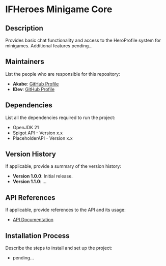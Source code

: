 # IFHeroes Minigame Core

## Description
Provides basic chat functionality and access to the HeroProfile system for minigames.
Additional features pending...

## Maintainers
List the people who are responsible for this repository:
- **Akabe**: [GitHub Profile](https://github.com/AkabeX86)
- **IDev**: [GitHub Profile](https://github.com/IDev-mc)


## Dependencies
List all the dependencies required to run the project:
- OpenJDK 21
- Spigot API - Version x.x
- PlaceholderAPI - Version x.x


## Version History
If applicable, provide a summary of the version history:
- **Version 1.0.0**: Initial release.
- **Version 1.1.0**: ...
  
## API References
If applicable, provide references to the API and its usage:
- [API Documentation](https://ifheroes.github.io/ifheroes-apis/)

## Installation Process
Describe the steps to install and set up the project:
- pending...
